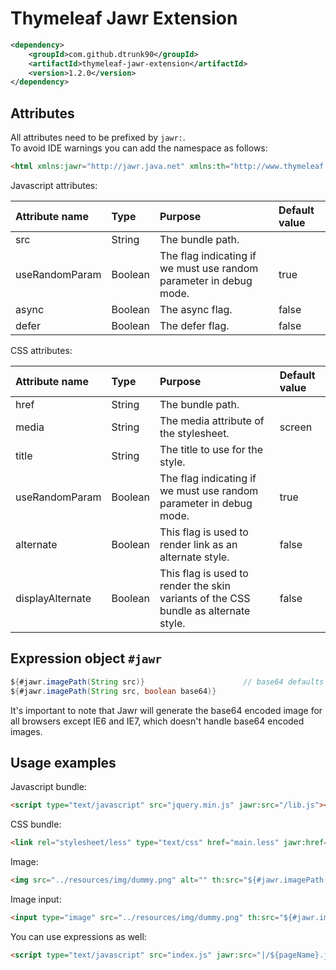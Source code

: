 Thymeleaf Jawr Extension
========================

```xml
<dependency>
	<groupId>com.github.dtrunk90</groupId>
	<artifactId>thymeleaf-jawr-extension</artifactId>
	<version>1.2.0</version>
</dependency>
```

Attributes
----------

All attributes need to be prefixed by `jawr:`.<br />
To avoid IDE warnings you can add the namespace as follows:
```html
<html xmlns:jawr="http://jawr.java.net" xmlns:th="http://www.thymeleaf.org"></html>
```

Javascript attributes:

| Attribute name | Type    | Purpose                                                            | Default value   |
| :------------- | :------ | :----------------------------------------------------------------- | :-------------- |
| src            | String  | The bundle path.                                                   |                 |
| useRandomParam | Boolean | The flag indicating if we must use random parameter in debug mode. | true            |
| async          | Boolean | The async flag.                                                    | false           |
| defer          | Boolean | The defer flag.                                                    | false           |

CSS attributes:

| Attribute name   | Type    | Purpose                                                                             | Default value |
| :--------------- | :------ | :---------------------------------------------------------------------------------- | :------------ |
| href             | String  | The bundle path.                                                                    |               |
| media            | String  | The media attribute of the stylesheet.                                              | screen        |
| title            | String  | The title to use for the style.                                                     |               |
| useRandomParam   | Boolean | The flag indicating if we must use random parameter in debug mode.                  | true          |
| alternate        | Boolean | This flag is used to render link as an alternate style.                             | false         |
| displayAlternate | Boolean | This flag is used to render the skin variants of the CSS bundle as alternate style. | false         |

Expression object `#jawr`
--------------------------

```java
${#jawr.imagePath(String src)}						// base64 defaults to false
${#jawr.imagePath(String src, boolean base64)}
```

It's important to note that Jawr will generate the base64 encoded image for all browsers except IE6 and IE7, which doesn't handle base64 encoded images.

Usage examples
--------------

Javascript bundle:
```html
<script type="text/javascript" src="jquery.min.js" jawr:src="/lib.js"></script>
```

CSS bundle:
```html
<link rel="stylesheet/less" type="text/css" href="main.less" jawr:href="/all.css" />
```

Image:
```html
<img src="../resources/img/dummy.png" alt="" th:src="${#jawr.imagePath('/resources/img/dummy.png')}" />
```

Image input:
```html
<input type="image" src="../resources/img/dummy.png" th:src="${#jawr.imagePath('/resources/img/dummy.png')}" />
```

You can use expressions as well:
```html
<script type="text/javascript" src="index.js" jawr:src="|/${pageName}.js|"></script>
```